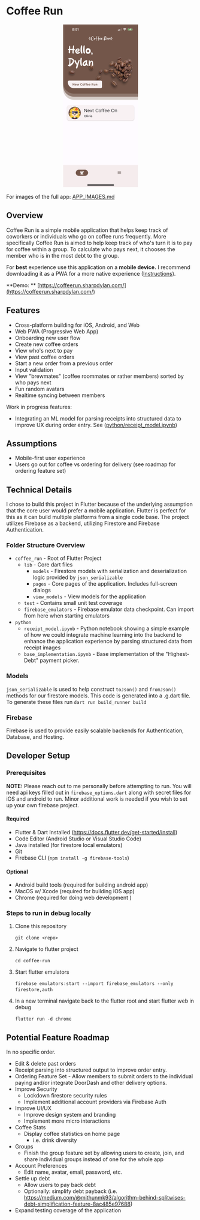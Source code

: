 # Coffee Run

<div style="text-align: center;">
  <img src="image/README/1714704973141.png" width="200" alt="App Screenshot">
</div>

For images of the full app: [APP_IMAGES.md](/APP_IMAGES.md)

## Overview

Coffee Run is a simple mobile application that helps keep track of coworkers or individuals who go on coffee runs frequently. More specifically Coffee Run is aimed to help keep track of who's turn it is to pay for coffee within a group. To calculate who pays next, it chooses the member who is in the most debt to the group.

For **best** experience use this application on a **mobile device.** I recommend downloading it as a PWA for a more native experience ([Instructions](https://mobilesyrup.com/2020/05/24/how-install-progressive-web-app-pwa-android-ios-pc-mac/)).

**Demo: ** [https://coffeerun.sharpdylan.com/](https://coffeerun.sharpdylan.com/)

## Features

- Cross-platform building for iOS, Android, and Web
- Web PWA (Progressive Web App)
- Onboarding new user flow
- Create new coffee orders
- View who's next to pay
- View past coffee orders
- Start a new order from a previous order
- Input validation
- View "brewmates" (coffee roommates or rather members) sorted by who pays next
- Fun random avatars
- Realtime syncing between members

Work in progress features:

- Integrating an ML model for parsing receipts into structured data to improve UX during order entry. See ([python/receipt_model.ipynb](/python/receipt_model.ipynb))

## Assumptions

- Mobile-first user experience
- Users go out for coffee vs ordering for delivery (see roadmap for ordering feature set)

## Technical Details

I chose to build this project in Flutter because of the underlying assumption that the core user would prefer a mobile application. Flutter is perfect for this as it can build multiple platforms from a single code base. The project utilizes Firebase as a backend, utilizing Firestore and Firebase Authentication.

### Folder Structure Overview

- `coffee_run` - Root of Flutter Project
  - `lib` - Core dart files
    - `models` - Firestore models with serialization and deserialization logic provided by `json_serializable`
    - `pages` - Core pages of the application. Includes full-screen dialogs
    - `view_models` - View models for the application
  - `test` - Contains small unit test coverage
  - `firebase_emulators` - Firebase emulator data checkpoint. Can import from here when starting emulators
- `python`
  - `receipt_model.ipynb` - Python notebook showing a simple example of how we could integrate machine learning into the backend to enhance the application experience by parsing structured data from receipt images
  - `base_implementation.ipynb` - Base implementation of the "Highest-Debt" payment picker.

### Models

`json_serializable` is used to help construct `toJson()` and `fromJson()` methods for our firestore models. This code is generated into a .g.dart file. To generate these files run `dart run build_runner build`

### Firebase

Firebase is used to provide easily scalable backends for Authentication, Database, and Hosting.

## Developer Setup

### Prerequisites

**NOTE:** Please reach out to me personally before attempting to run. You will need api keys filled out in `firebase_options.dart` along with secret files for iOS and android to run. Minor additional work is needed if you wish to set up your own firebase project.

#### Required

- Flutter & Dart Installed (https://docs.flutter.dev/get-started/install)
- Code Editor (Android Studio or Visual Studio Code)
- Java installed (for firestore local emulators)
- Git
- Firebase CLI (`npm install -g firebase-tools`)

#### Optional

- Android build tools (required for building android app)
- MacOS w/ Xcode (required for building iOS app)
- Chrome (required for doing web development )

### Steps to run in debug locally

1. Clone this repository

   ```
   git clone <repo>
   ```

2. Navigate to flutter project

   ```
   cd coffee-run
   ```

3. Start flutter emulators

   ```
   firebase emulators:start --import firebase_emulators --only firestore,auth
   ```

4. In a new terminal navigate back to the flutter root and start flutter web in debug

   ```
   flutter run -d chrome
   ```

## Potential Feature Roadmap

In no specific order.

- Edit & delete past orders
- Receipt parsing into structured output to improve order entry.
- Ordering Feature Set - Allow members to submit orders to the individual paying and/or integrate DoorDash and other delivery options.
- Improve Security
  - Lockdown firestore security rules
  - Implement additional account providers via Firebase Auth
- Improve UI/UX
  - Improve design system and branding
  - Implement more micro interactions
- Coffee Stats
  - Display coffee statistics on home page
    - i.e. drink diversity
- Groups
  - Finish the group feature set by allowing users to create, join, and share individual groups instead of one for the whole app
- Account Preferences
  - Edit name, avatar, email, password, etc.
- Settle up debt
  - Allow users to pay back debt
  - Optionally: simplify debt payback (i.e. https://medium.com/@mithunmk93/algorithm-behind-splitwises-debt-simplification-feature-8ac485e97688)
- Expand testing coverage of the application
